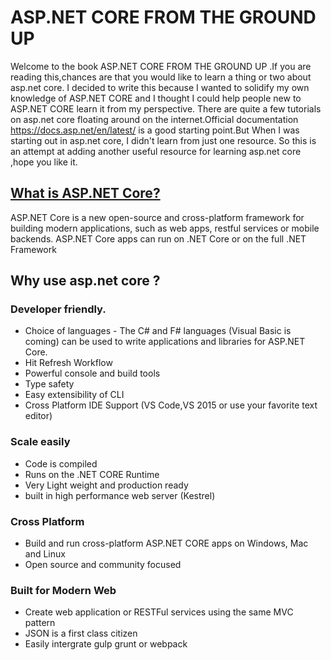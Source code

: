 # ASP.NET CORE FROM THE GROUND UP

Welcome to the book ASP.NET CORE FROM THE GROUND UP .If you are reading this,chances are that you would like to learn a thing or two about asp.net core. I decided to write this because I wanted to solidify my own knowledge of ASP.NET CORE and I thought I could help people new to ASP.NET CORE learn it from my perspective. There are quite a few tutorials on asp.net core floating around on the internet.Official documentation [https:\/\/docs.asp.net\/en\/latest\/](https://docs.asp.net/en/latest/) is a good starting point.But When I was starting out in asp.net core, I didn't learn from just one resource. So this is an attempt at adding another useful resource for learning asp.net core ,hope you like it.

## [What is ASP.NET Core?](https://docs.asp.net/en/latest/intro.html#id1)

ASP.NET Core is a new open-source and cross-platform framework for building modern applications, such as web apps, restful services or mobile backends. ASP.NET Core apps can run on .NET Core or on the full .NET Framework

## Why use asp.net core ?

### Developer friendly.

* Choice of languages - The C\# and F\# languages \(Visual Basic is coming\) can be used to write applications and libraries for ASP.NET Core.
* Hit Refresh Workflow
* Powerful console and build tools
* Type safety
* Easy extensibility of CLI
* Cross Platform IDE Support \(VS Code,VS 2015 or use your favorite text editor\)

### Scale easily

* Code is compiled 
* Runs on the .NET CORE Runtime
* Very Light weight and production ready 
* built in high performance web server \(Kestrel\) 

### Cross Platform

* Build and run cross-platform ASP.NET CORE apps on Windows, Mac and Linux
* Open source and community focused

### Built for Modern Web

* Create web application or RESTFul services using the same MVC pattern
* JSON is a first class citizen
* Easily intergrate gulp grunt or webpack




